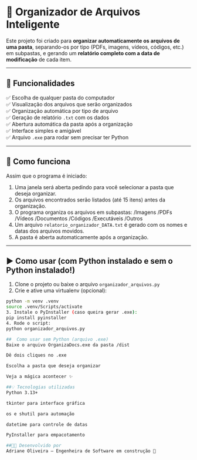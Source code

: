 # 🧹 Organizador de Arquivos Inteligente

Este projeto foi criado para **organizar automaticamente os arquivos de uma pasta**, separando-os por tipo (PDFs, imagens, vídeos, códigos, etc.) em subpastas, e gerando um **relatório completo com a data de modificação** de cada item.

---

## 📌 Funcionalidades

✅ Escolha de qualquer pasta do computador  
✅ Visualização dos arquivos que serão organizados  
✅ Organização automática por tipo de arquivo  
✅ Geração de relatório `.txt` com os dados  
✅ Abertura automática da pasta após a organização  
✅ Interface simples e amigável  
✅ Arquivo `.exe` para rodar sem precisar ter Python

---

## 🧠 Como funciona

Assim que o programa é iniciado:

1. Uma janela será aberta pedindo para você selecionar a pasta que deseja organizar.
2. Os arquivos encontrados serão listados (até 15 itens) antes da organização.
3. O programa organiza os arquivos em subpastas:
/Imagens /PDFs /Vídeos /Documentos /Códigos /Executáveis /Outros
4. Um arquivo `relatorio_organizador_DATA.txt` é gerado com os nomes e datas dos arquivos movidos.
5. A pasta é aberta automaticamente após a organização.

---

## ▶️ Como usar (com Python instalado e sem o Python instalado!)

1. Clone o projeto ou baixe o arquivo `organizador_arquivos.py`
2. Crie e ative uma virtualenv (opcional):
```bash
python -m venv .venv
source .venv/Scripts/activate
3. Instale o PyInstaller (caso queira gerar .exe):
pip install pyinstaller
4. Rode o script:
python organizador_arquivos.py

##  Como usar sem Python (arquivo .exe)
Baixe o arquivo OrganizaDocs.exe da pasta /dist

Dê dois cliques no .exe

Escolha a pasta que deseja organizar

Veja a mágica acontecer ✨

##💡 Tecnologias utilizadas
Python 3.13+

tkinter para interface gráfica

os e shutil para automação

datetime para controle de datas

PyInstaller para empacotamento

##👩‍💻 Desenvolvido por
Adriane Oliveira – Engenheira de Software em construção 💙

